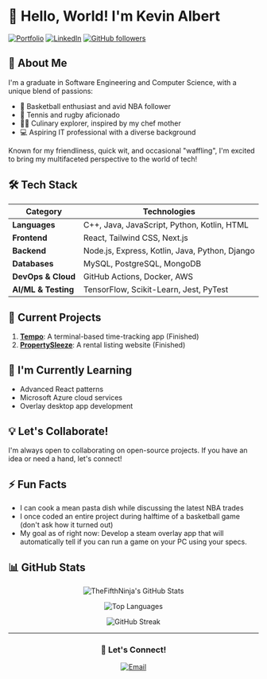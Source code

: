 # 👋 Hello, World! I'm Kevin Albert

[![Portfolio](https://img.shields.io/badge/Portfolio-kevinalbert.life-blue?style=for-the-badge&logo=google-chrome)](https://www.kevinalbert.life/)
[![LinkedIn](https://img.shields.io/badge/LinkedIn-Kevin_Albert-blue?style=for-the-badge&logo=linkedin)](https://www.linkedin.com/in/kevin-albert-a2551a217/)
[![GitHub followers](https://img.shields.io/github/followers/TheFifthNinja?label=Follow&style=social)](https://github.com/TheFifthNinja)

## 🚀 About Me

I'm a graduate in Software Engineering and Computer Science, with a unique blend of passions:

- 🏀 Basketball enthusiast and avid NBA follower
- 🎾 Tennis and rugby aficionado
- 👨‍🍳 Culinary explorer, inspired by my chef mother
- 💻 Aspiring IT professional with a diverse background

Known for my friendliness, quick wit, and occasional "waffling", I'm excited to bring my multifaceted perspective to the world of tech!

## 🛠️ Tech Stack

| **Category**           | **Technologies**                                                                 |
|------------------------|----------------------------------------------------------------------------------|
| **Languages**          | C++, Java, JavaScript, Python, Kotlin, HTML                                            |
| **Frontend**           | React, Tailwind CSS, Next.js                                                     |
| **Backend**            | Node.js, Express, Kotlin, Java, Python, Django                                                          |
| **Databases**          | MySQL, PostgreSQL, MongoDB                                                        |
| **DevOps & Cloud**     | GitHub Actions, Docker, AWS                                          |
| **AI/ML & Testing**    | TensorFlow, Scikit-Learn, Jest, PyTest                                       |


## 🔭 Current Projects

1. **[Tempo](https://github.com/stobitejnr/Tempo)**: A terminal-based time-tracking app (Finished)
2. **[PropertySleeze](https://github.com/TheFifthNinja/PropertySleeze)**: A rental listing website (Finished)

## 🌱 I'm Currently Learning

- Advanced React patterns
- Microsoft Azure cloud services
- Overlay desktop app development

## 💡 Let's Collaborate!

I'm always open to collaborating on open-source projects. If you have an idea or need a hand, let's connect!

## ⚡ Fun Facts

- I can cook a mean pasta dish while discussing the latest NBA trades
- I once coded an entire project during halftime of a basketball game (don't ask how it turned out)
- My goal as of right now: Develop a steam overlay app that will automatically tell if you can run a game on your PC using your specs.

## 📊 GitHub Stats

<div align="center">

![TheFifthNinja's GitHub Stats](https://github-readme-stats.vercel.app/api?username=TheFifthNinja&show_icons=true&count_private=true&hide=stars&include_all_commits=true&theme=radical)

![Top Languages](https://github-readme-stats.vercel.app/api/top-langs/?username=TheFifthNinja&layout=compact&theme=radical)

![GitHub Streak](https://github-readme-streak-stats.herokuapp.com/?user=TheFifthNinja&theme=radical)

</div>

---

<div align="center">

### 💬 Let's Connect!

[![Email](https://img.shields.io/badge/Email-D14836?style=for-the-badge&logo=gmail&logoColor=white)](mailto:kevinalbert774@gmail.com)
